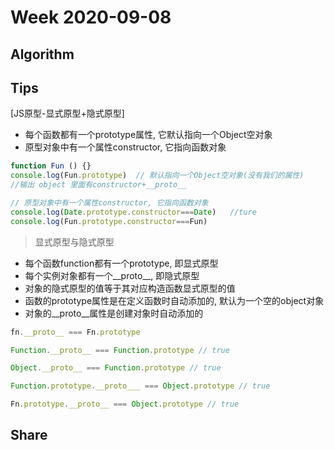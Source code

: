 # Week 2020-09-08

## Algorithm

## Tips

[JS原型-显式原型+隐式原型]

- 每个函数都有一个prototype属性, 它默认指向一个Object空对象
- 原型对象中有一个属性constructor, 它指向函数对象

```js
function Fun () {}
console.log(Fun.prototype)  // 默认指向一个Object空对象(没有我们的属性)
//输出 object 里面有constructor+__proto__

// 原型对象中有一个属性constructor, 它指向函数对象
console.log(Date.prototype.constructor===Date)   //ture
console.log(Fun.prototype.constructor===Fun)  
```

> 显式原型与隐式原型

- 每个函数function都有一个prototype, 即显式原型
- 每个实例对象都有一个__proto__, 即隐式原型
- 对象的隐式原型的值等于其对应构造函数显式原型的值
- 函数的prototype属性是在定义函数时自动添加的, 默认为一个空的object对象
- 对象的__proto__属性是创建对象时自动添加的

```js
fn.__proto__ === Fn.prototype
```

```js
Function.__proto__ === Function.prototype // true

Object.__proto__ === Function.prototype // true

Function.prototype.__proto___ === Object.prototype // true

Fn.prototype.__proto__ === Object.prototype // true
```

## Share